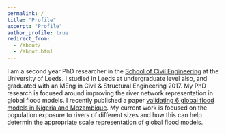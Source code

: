 ```yaml
---
permalink: /
title: "Profile"
excerpt: "Profile"
author_profile: true
redirect_from: 
  - /about/
  - /about.html
---
```


I am a second year PhD researcher in the [School of Civil Engineering](https://engineering.leeds.ac.uk/civil) at the University of Leeds. I studied in Leeds at undergraduate level also, and graduated with an MEng in Civil & Structural Engineering 2017. My PhD research is focused around improving the river network representation in global flood models. I recently published a paper [validating 6 global flood models in Nigeria and Mozambique](http://iopscience.iop.org/article/10.1088/1748-9326/aae014). My current work is focused on the population exposure to rivers of different sizes and how this can help determin the appropriate scale representation of global flood models.
